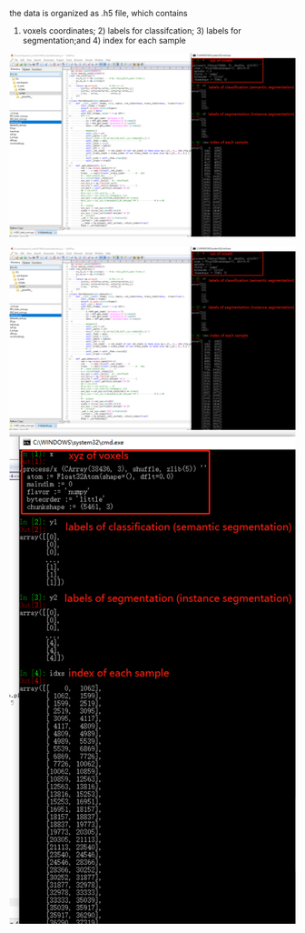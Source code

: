 the data is organized as .h5 file, which contains 
1) voxels coordinates; 2) labels for classifcation; 3) labels for segmentation;and 4) index for each sample

![traindemo](https://github.com/ShichaoJin/VCNN/blob/master/IMG/dataset_structure.png)

![traindemo](https://github.com/ShichaoJin/VCNN/blob/master/IMG/dataset_structure.png)
![traindemo](https://github.com/ShichaoJin/VCNN/blob/master/IMG/dataset_structure_cmd.png)
